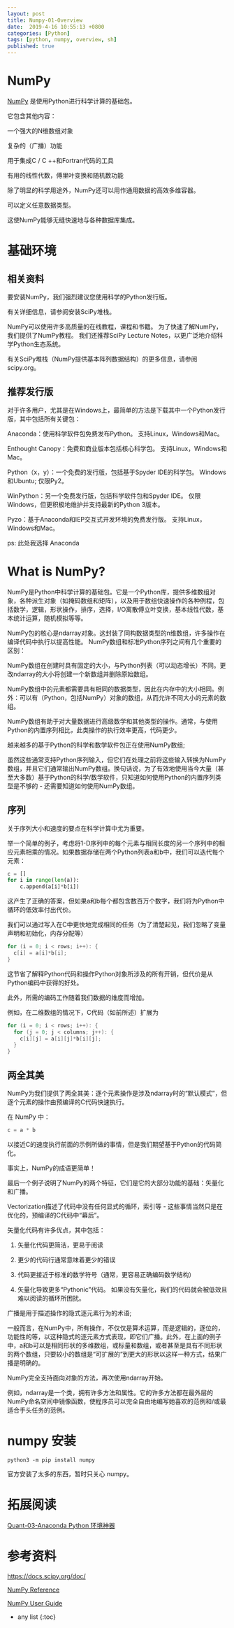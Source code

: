 ```yaml
---
layout: post
title: Numpy-01-Overview
date:  2019-4-16 10:55:13 +0800
categories: [Python]
tags: [python, numpy, overview, sh]
published: true
---
```


# NumPy 

[NumPy](http://www.numpy.org/) 是使用Python进行科学计算的基础包。 

它包含其他内容：

一个强大的N维数组对象

复杂的（广播）功能

用于集成C / C ++和Fortran代码的工具

有用的线性代数，傅里叶变换和随机数功能

除了明显的科学用途外，NumPy还可以用作通用数据的高效多维容器。 

可以定义任意数据类型。 

这使NumPy能够无缝快速地与各种数据库集成。

# 基础环境

## 相关资料

要安装NumPy，我们强烈建议您使用科学的Python发行版。 

有关详细信息，请参阅安装SciPy堆栈。

NumPy可以使用许多高质量的在线教程，课程和书籍。 为了快速了解NumPy，我们提供了NumPy教程。 我们还推荐SciPy Lecture Notes，以更广泛地介绍科学Python生态系统。

有关SciPy堆栈（NumPy提供基本阵列数据结构）的更多信息，请参阅scipy.org。

## 推荐发行版

对于许多用户，尤其是在Windows上，最简单的方法是下载其中一个Python发行版，其中包括所有关键包：

Anaconda：使用科学软件包免费发布Python。 支持Linux，Windows和Mac。

Enthought Canopy：免费和商业版本包括核心科学包。 支持Linux，Windows和Mac。

Python（x，y）：一个免费的发行版，包括基于Spyder IDE的科学包。 Windows和Ubuntu; 仅限Py2。

WinPython：另一个免费发行版，包括科学软件包和Spyder IDE。 仅限Windows，但更积极地维护并支持最新的Python 3版本。

Pyzo：基于Anaconda和IEP交互式开发环境的免费发行版。 支持Linux，Windows和Mac。

ps: 此处我选择 Anaconda

# What is NumPy?

NumPy是Python中科学计算的基础包。它是一个Python库，提供多维数组对象，各种派生对象（如掩码数组和矩阵），以及用于数组快速操作的各种例程，包括数学，逻辑，形状操作，排序，选择，I/O离散傅立叶变换，基本线性代数，基本统计运算，随机模拟等等。

NumPy包的核心是ndarray对象。这封装了同构数据类型的n维数组，许多操作在编译代码中执行以提高性能。 NumPy数组和标准Python序列之间有几个重要的区别：

NumPy数组在创建时具有固定的大小，与Python列表（可以动态增长）不同。更改ndarray的大小将创建一个新数组并删除原始数组。

NumPy数组中的元素都需要具有相同的数据类型，因此在内存中的大小相同。例外：可以有（Python，包括NumPy）对象的数组，从而允许不同大小的元素的数组。

NumPy数组有助于对大量数据进行高级数学和其他类型的操作。通常，与使用Python的内置序列相比，此类操作的执行效率更高，代码更少。

越来越多的基于Python的科学和数学软件包正在使用NumPy数组;

虽然这些通常支持Python序列输入，但它们在处理之前将这些输入转换为NumPy数组，并且它们通常输出NumPy数组。换句话说，为了有效地使用当今大量（甚至大多数）基于Python的科学/数学软件，只知道如何使用Python的内置序列类型是不够的 - 还需要知道如何使用NumPy数组。

## 序列

关于序列大小和速度的要点在科学计算中尤为重要。

举一个简单的例子，考虑将1-D序列中的每个元素与相同长度的另一个序列中的相应元素相乘的情况。如果数据存储在两个Python列表a和b中，我们可以迭代每个元素：

```py
c = []
for i in range(len(a)):
    c.append(a[i]*b[i])
```

这产生了正确的答案，但如果a和b每个都包含数百万个数字，我们将为Python中循环的低效率付出代价。 

我们可以通过写入在C中更快地完成相同的任务（为了清楚起见，我们忽略了变量声明和初始化，内存分配等）

```c
for (i = 0; i < rows; i++): {
  c[i] = a[i]*b[i];
}
```

这节省了解释Python代码和操作Python对象所涉及的所有开销，但代价是从Python编码中获得的好处。 

此外，所需的编码工作随着我们数据的维度而增加。 

例如，在二维数组的情况下，C代码（如前所述）扩展为

```c
for (i = 0; i < rows; i++): {
  for (j = 0; j < columns; j++): {
    c[i][j] = a[i][j]*b[i][j];
  }
}
```

## 两全其美

NumPy为我们提供了两全其美：逐个元素操作是涉及ndarray时的“默认模式”，但逐个元素的操作由预编译的C代码快速执行。 

在 NumPy 中：

```py
c = a * b
```

以接近C的速度执行前面的示例所做的事情，但是我们期望基于Python的代码简化。 

事实上，NumPy的成语更简单！ 

最后一个例子说明了NumPy的两个特征，它们是它的大部分功能的基础：矢量化和广播。

Vectorization描述了代码中没有任何显式的循环，索引等 - 这些事情当然只是在优化的，预编译的C代码中“幕后”。 

矢量化代码有许多优点，其中包括：

1. 矢量化代码更简洁，更易于阅读

2. 更少的代码行通常意味着更少的错误

3. 代码更接近于标准的数学符号（通常，更容易正确编码数学结构）

4. 矢量化导致更多“Pythonic”代码。 如果没有矢量化，我们的代码就会被低效且难以阅读的循环所困扰。

广播是用于描述操作的隐式逐元素行为的术语;

一般而言，在NumPy中，所有操作，不仅仅是算术运算，而是逻辑的，逐位的，功能性的等，以这种隐式的逐元素方式表现，即它们广播。此外，在上面的例子中，a和b可以是相同形状的多维数组，或标量和数组，或者甚至是具有不同形状的两个数组，只要较小的数组是“可扩展的”到更大的形状以这样一种方式，结果广播是明确的。

NumPy完全支持面向对象的方法，再次使用ndarray开始。

例如，ndarray是一个类，拥有许多方法和属性。它的许多方法都在最外层的NumPy命名空间中镜像函数，使程序员可以完全自由地编写她喜欢的范例和/或最适合手头任务的范例。

# numpy 安装

```
python3 -m pip install numpy
```

官方安装了太多的东西，暂时只关心 numpy。

# 拓展阅读

[Quant-03-Anaconda Python 环境神器](https://houbb.github.io/2018/02/14/quant-04-anaconda-04)

# 参考资料

https://docs.scipy.org/doc/

[NumPy Reference](https://docs.scipy.org/doc/numpy/reference/)

[NumPy User Guide](https://docs.scipy.org/doc/numpy/user/index.html#numpy-user-guide)

* any list
{:toc}











